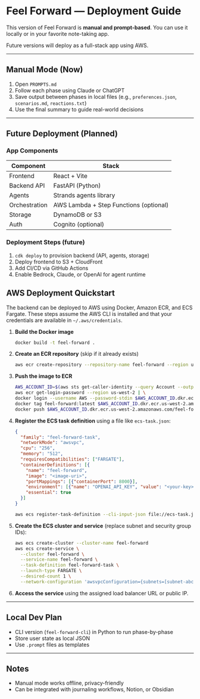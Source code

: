 # Feel Forward — Deployment Guide

This version of Feel Forward is **manual and prompt-based**. You can use it locally or in your favorite note-taking app.

Future versions will deploy as a full-stack app using AWS.

---

## Manual Mode (Now)

1. Open `PROMPTS.md`
2. Follow each phase using Claude or ChatGPT
3. Save output between phases in local files (e.g., `preferences.json`, `scenarios.md`, `reactions.txt`)
4. Use the final summary to guide real-world decisions

---

## Future Deployment (Planned)

### App Components

| Component        | Stack                                  |
|------------------|----------------------------------------|
| Frontend         | React + Vite                           |
| Backend API      | FastAPI (Python)                       |
| Agents           | Strands agents library                 |
| Orchestration    | AWS Lambda + Step Functions (optional) |
| Storage          | DynamoDB or S3                         |
| Auth             | Cognito (optional)                     |

### Deployment Steps (future)

1. `cdk deploy` to provision backend (API, agents, storage)
2. Deploy frontend to S3 + CloudFront
3. Add CI/CD via GitHub Actions
4. Enable Bedrock, Claude, or OpenAI for agent runtime

## AWS Deployment Quickstart

The backend can be deployed to AWS using Docker, Amazon ECR, and ECS Fargate. These steps assume the AWS CLI is installed and that your credentials are available in `~/.aws/credentials`.

1. **Build the Docker image**
   ```bash
   docker build -t feel-forward .
   ```
2. **Create an ECR repository** (skip if it already exists)
   ```bash
   aws ecr create-repository --repository-name feel-forward --region us-west-2
   ```
3. **Push the image to ECR**
   ```bash
   AWS_ACCOUNT_ID=$(aws sts get-caller-identity --query Account --output text)
   aws ecr get-login-password --region us-west-2 | \
   docker login --username AWS --password-stdin $AWS_ACCOUNT_ID.dkr.ecr.us-west-2.amazonaws.com
   docker tag feel-forward:latest $AWS_ACCOUNT_ID.dkr.ecr.us-west-2.amazonaws.com/feel-forward:latest
   docker push $AWS_ACCOUNT_ID.dkr.ecr.us-west-2.amazonaws.com/feel-forward:latest
   ```
4. **Register the ECS task definition** using a file like `ecs-task.json`:
   ```json
   {
     "family": "feel-forward-task",
     "networkMode": "awsvpc",
     "cpu": "256",
     "memory": "512",
     "requiresCompatibilities": ["FARGATE"],
     "containerDefinitions": [{
       "name": "feel-forward",
       "image": "<image-uri>",
       "portMappings": [{"containerPort": 8000}],
       "environment": [{"name": "OPENAI_API_KEY", "value": "<your-key>"}],
       "essential": true
     }]
   }
   ```
   ```bash
   aws ecs register-task-definition --cli-input-json file://ecs-task.json
   ```
5. **Create the ECS cluster and service** (replace subnet and security group IDs):
   ```bash
   aws ecs create-cluster --cluster-name feel-forward
   aws ecs create-service \
     --cluster feel-forward \
     --service-name feel-forward \
     --task-definition feel-forward-task \
     --launch-type FARGATE \
     --desired-count 1 \
     --network-configuration 'awsvpcConfiguration={subnets=[subnet-abc123],securityGroups=[sg-abc123],assignPublicIp=ENABLED}'
   ```
6. **Access the service** using the assigned load balancer URL or public IP.

---

## Local Dev Plan

- CLI version (`feel-forward-cli`) in Python to run phase-by-phase
- Store user state as local JSON
- Use `.prompt` files as templates

---

## Notes

- Manual mode works offline, privacy-friendly
- Can be integrated with journaling workflows, Notion, or Obsidian
